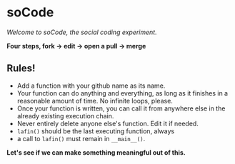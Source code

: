 # soCode #

*Welcome to soCode, the social coding experiment.*

**Four steps, fork -> edit -> open a pull -> merge**

## Rules! ##
- Add a function with your github name as its name.
- Your function can do anything and everything, as long as it finishes in a reasonable amount of time. No infinite loops, please.
- Once your function is written, you can call it from anywhere else in the already existing execution chain.
- Never entirely delete anyone else's function. Edit it if needed.
- `lafin()` should be the last executing function, always
- a call to `lafin()` must remain in `__main__()`.

**Let's see if we can make something meaningful out of this.**
